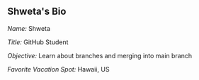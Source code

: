 ## Shweta's Bio

*Name:* Shweta

*Title:* GitHub Student

*Objective:* Learn about branches and merging into main branch

*Favorite Vacation Spot:* Hawaii, US
